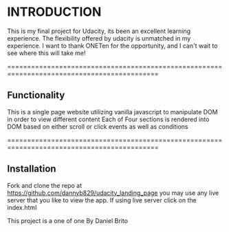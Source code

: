 # INTRODUCTION
This is my final project for Udacity, its been an excellent learning experience. The flexibility offered by udacity is unmatched in my experience. I want to thank ONETen for the opportunity, and I can't wait to see where this will take me!

============================================================================================

## Functionality
This is a single page website utilizing vanilla javascript to manipulate DOM in order to view different content Each of Four sections is rendered into DOM based on either scroll or click events as well as conditions

============================================================================================

## Installation
Fork and clone the repo at https://github.com/dannyb829/udacity_landing_page you may use any live server that you like to view the app. If using live server click on the index.html


This project is a one of one By Daniel Brito

